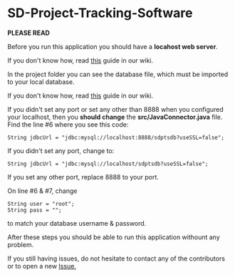 # SD-Project-Tracking-Software

**PLEASE READ**

Before you run this application you should have a **locahost web server**.

If you don't know how, read [this](https://github.com/tpliakas/SD-Project-Tracking-Software/wiki/Create-your-localhost-web-server.) guide in our wiki.

In the project folder you can see the database file, which must be imported to your local database.

If you don't know how, read [this](https://github.com/tpliakas/SD-Project-Tracking-Software/wiki/Importing-a-database-with-phpmyadmin) guide in our wiki.

If you didn't set any port or set any other than 8888 when you configured your localhost, then you **should change** the **src/JavaConnector.java** file. Find the line #6 where you see this code: 
```
String jdbcUrl = "jdbc:mysql://localhost:8888/sdptsdb?useSSL=false";
```
If you didn't set any port, change to:
```
String jdbcUrl = "jdbc:mysql://localhost/sdptsdb?useSSL=false";
```
If you set any other port, replace 8888 to your port.

On line #6 & #7, change
```
String user = "root";
String pass = "";
```
to match your database username & password.

After these steps you should be able to run this application withount any problem.

If you still having issues,  do not hesitate to contact any of the contributors or to open a new [Issue.](https://github.com/tpliakas/SD-Project-Tracking-Software/issues)
